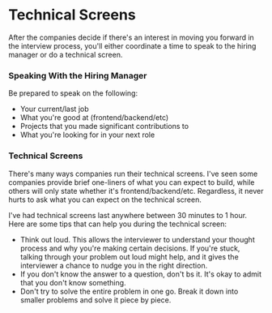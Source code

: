 # Technical Screens

After the companies decide if there's an interest in moving you forward in the interview process, you'll either coordinate a time to speak to the hiring manager or do a technical screen.

### Speaking With the Hiring Manager

Be prepared to speak on the following:

* Your current/last job
* What you're good at (frontend/backend/etc)
* Projects that you made significant contributions to
* What you're looking for in your next role

### Technical Screens

There's many ways companies run their technical screens. I've seen some companies provide brief one-liners of what you can expect to build, while others will only state whether it's frontend/backend/etc. Regardless, it never hurts to ask what you can expect on the technical screen.

I've had technical screens last anywhere between 30 minutes to 1 hour. Here are some tips that can help you during the technical screen:

* Think out loud. This allows the interviewer to understand your thought process and why you're making certain decisions. If you're stuck, talking through your problem out loud might help, and it gives the interviewer a chance to nudge you in the right direction.
* If you don't know the answer to a question, don't bs it. It's okay to admit that you don't know something.
* Don't try to solve the entire problem in one go. Break it down into smaller problems and solve it piece by piece.
